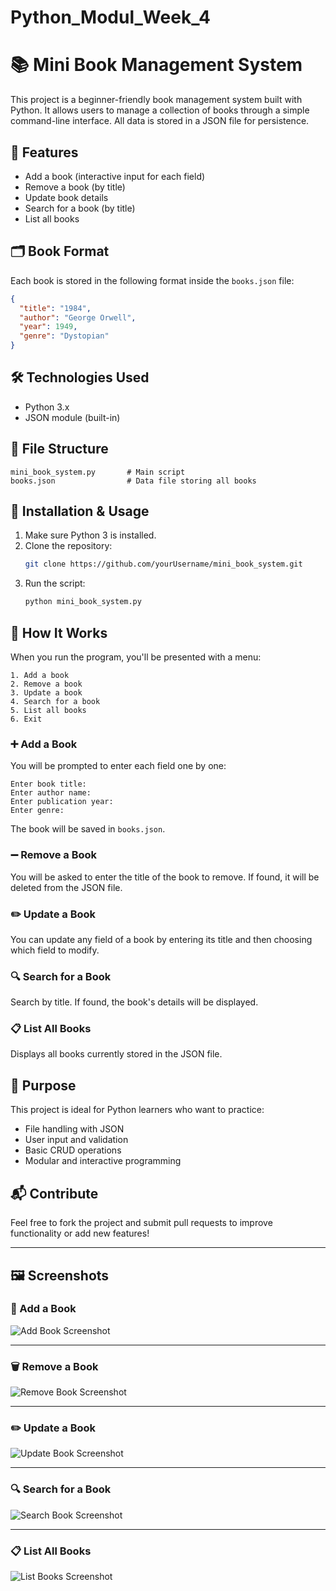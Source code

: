 # Python_Modul_Week_4

# 📚 Mini Book Management System

This project is a beginner-friendly book management system built with Python. It allows users to manage a collection of books through a simple command-line interface. All data is stored in a JSON file for persistence.

## 🚀 Features

- Add a book (interactive input for each field)
- Remove a book (by title)
- Update book details
- Search for a book (by title)
- List all books

## 🗂️ Book Format

Each book is stored in the following format inside the `books.json` file:

```json
{
  "title": "1984",
  "author": "George Orwell",
  "year": 1949,
  "genre": "Dystopian"
}
```

## 🛠️ Technologies Used

- Python 3.x
- JSON module (built-in)

## 📁 File Structure

```
mini_book_system.py       # Main script
books.json                # Data file storing all books
```

## 📌 Installation & Usage

1. Make sure Python 3 is installed.
2. Clone the repository:
   ```bash
   git clone https://github.com/yourUsername/mini_book_system.git
   ```
3. Run the script:
   ```bash
   python mini_book_system.py
   ```

## 📄 How It Works

When you run the program, you'll be presented with a menu:

```
1. Add a book
2. Remove a book
3. Update a book
4. Search for a book
5. List all books
6. Exit
```

### ➕ Add a Book

You will be prompted to enter each field one by one:

```
Enter book title:
Enter author name:
Enter publication year:
Enter genre:
```

The book will be saved in `books.json`.

### ➖ Remove a Book

You will be asked to enter the title of the book to remove. If found, it will be deleted from the JSON file.

### ✏️ Update a Book

You can update any field of a book by entering its title and then choosing which field to modify.

### 🔍 Search for a Book

Search by title. If found, the book's details will be displayed.

### 📋 List All Books

Displays all books currently stored in the JSON file.

## 🎯 Purpose

This project is ideal for Python learners who want to practice:

- File handling with JSON
- User input and validation
- Basic CRUD operations
- Modular and interactive programming

## 📬 Contribute

Feel free to fork the project and submit pull requests to improve functionality or add new features!

---

## 🖼️ Screenshots

### 📘 Add a Book
![Add Book Screenshot](1.png)

---

### 🗑️ Remove a Book
![Remove Book Screenshot](2.png)

---

### ✏️ Update a Book
![Update Book Screenshot](3.png)

---

### 🔍 Search for a Book
![Search Book Screenshot](4.png)

---

### 📋 List All Books
![List Books Screenshot](5.png)